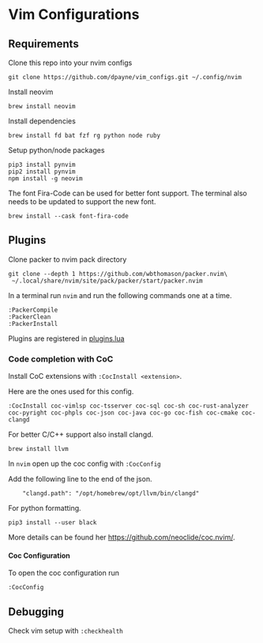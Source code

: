 # Vim Configurations

## Requirements

Clone this repo into your nvim configs

```
git clone https://github.com/dpayne/vim_configs.git ~/.config/nvim
```

Install neovim

```
brew install neovim
```

Install dependencies

```
brew install fd bat fzf rg python node ruby
```

Setup python/node packages

```
pip3 install pynvim
pip2 install pynvim
npm install -g neovim
```

The font Fira-Code can be used for better font support. The terminal also needs to be updated to support the new font.
```
brew install --cask font-fira-code
```

## Plugins

Clone packer to nvim pack directory

```
git clone --depth 1 https://github.com/wbthomason/packer.nvim\
 ~/.local/share/nvim/site/pack/packer/start/packer.nvim
```

 In a terminal run `nvim` and run the following commands one at a time.

```
:PackerCompile
:PackerClean
:PackerInstall
```

Plugins are registered in [plugins.lua](lua/plugins.lua)

### Code completion with CoC

Install CoC extensions with `:CocInstall <extension>`.

Here are the ones used for this config.

```
:CocInstall coc-vimlsp coc-tsserver coc-sql coc-sh coc-rust-analyzer coc-pyright coc-phpls coc-json coc-java coc-go coc-fish coc-cmake coc-clangd
```

For better C/C++ support also install clangd.

`brew install llvm`

In `nvim` open up the coc config with
`:CocConfig`

Add the following line to the end of the json.
```
    "clangd.path": "/opt/homebrew/opt/llvm/bin/clangd"
```

For python formatting.

`pip3 install --user black`

More details can be found her https://github.com/neoclide/coc.nvim/.

#### Coc Configuration

To open the coc configuration run

```
:CocConfig
```

## Debugging

Check vim setup with `:checkhealth`

